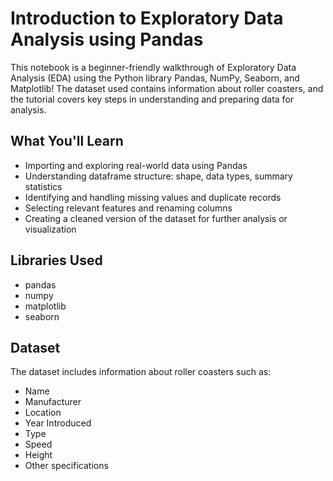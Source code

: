 # Introduction to Exploratory Data Analysis using Pandas

This notebook is a beginner-friendly walkthrough of Exploratory Data Analysis (EDA) using the Python library Pandas, NumPy, Seaborn, and Matplotlib! The dataset used contains information about roller coasters, and the tutorial covers key steps in understanding and preparing data for analysis.

## What You'll Learn

- Importing and exploring real-world data using Pandas  
- Understanding dataframe structure: shape, data types, summary statistics  
- Identifying and handling missing values and duplicate records  
- Selecting relevant features and renaming columns  
- Creating a cleaned version of the dataset for further analysis or visualization  

## Libraries Used

- pandas  
- numpy  
- matplotlib  
- seaborn  

## Dataset

The dataset includes information about roller coasters such as:

- Name  
- Manufacturer  
- Location  
- Year Introduced  
- Type  
- Speed  
- Height  
- Other specifications  
